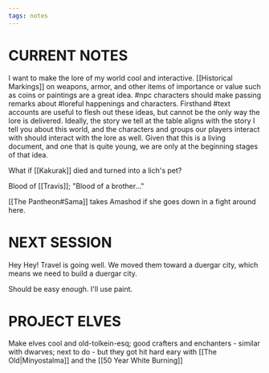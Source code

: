 ```yaml
---
tags: notes
---
```

# CURRENT NOTES

I want to make the lore of my world cool and interactive. [[Historical Markings]] on weapons, armor, and other items of importance or value such as coins or paintings are a great idea. #npc characters should make passing remarks about #loreful happenings and characters. Firsthand #text accounts are useful to flesh out these ideas, but cannot be the only way the lore is delivered. Ideally, the story we tell at the table aligns with the story I tell you about this world, and the characters and groups our players interact with should interact with the lore as well. Given that this is a living document, and one that is quite young, we are only at the beginning stages of that idea.

What if [[Kakurak]] died and turned into a lich's pet?

Blood of [[Travis]]; "Blood of a brother..."

[[The Pantheon#Sama]] takes Amashod if she goes down in a fight around here.

# NEXT SESSION

Hey Hey! Travel is going well. We moved them toward a duergar city, which means we need to build a duergar city.

Should be easy enough. I'll use paint.


# PROJECT ELVES

Make elves cool and old-tolkein-esq; good crafters and enchanters - similar with dwarves; next to do - but they got hit hard eary with [[The Old|Minyostalma]] and the [[50 Year White Burning]]